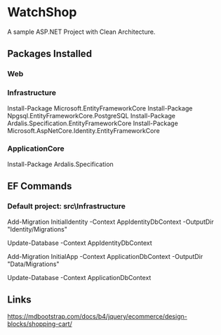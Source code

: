 # WatchShop
A sample ASP.NET Project with Clean Architecture.

## Packages Installed
### Web

### Infrastructure
Install-Package Microsoft.EntityFrameworkCore
Install-Package Npgsql.EntityFrameworkCore.PostgreSQL
Install-Package Ardalis.Specification.EntityFrameworkCore
Install-Package Microsoft.AspNetCore.Identity.EntityFrameworkCore

### ApplicationCore
Install-Package Ardalis.Specification

## EF Commands
### Default project: src\Infrastructure
Add-Migration InitialIdentity -Context AppIdentityDbContext -OutputDir "Identity/Migrations"

Update-Database -Context AppIdentityDbContext

Add-Migration InitialApp -Context ApplicationDbContext -OutputDir "Data/Migrations"

Update-Database -Context ApplicationDbContext

## Links
https://mdbootstrap.com/docs/b4/jquery/ecommerce/design-blocks/shopping-cart/